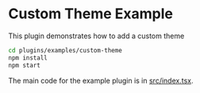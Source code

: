 # Custom Theme Example

This plugin demonstrates how to add a custom theme

```bash
cd plugins/examples/custom-theme
npm install
npm start
```

The main code for the example plugin is in [src/index.tsx](src/index.tsx).
